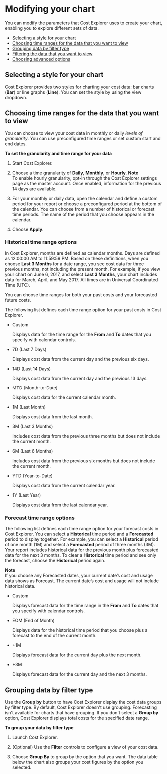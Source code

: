 # Modifying your chart<a name="ce-modify"></a>

You can modify the parameters that Cost Explorer uses to create your chart, enabling you to explore different sets of data\.
+ [Selecting a style for your chart](#ce-style)
+ [Choosing time ranges for the data that you want to view](#ce-timerange)
+ [Grouping data by filter type](#ce-group)
+ [Filtering the data that you want to view](ce-filtering.md)
+ [Choosing advanced options](ce-advanced.md)

## Selecting a style for your chart<a name="ce-style"></a>

Cost Explorer provides two styles for charting your cost data: bar charts \(**Bar**\) or line graphs \(**Line**\)\. You can set the style by using the view dropdown\. 

## Choosing time ranges for the data that you want to view<a name="ce-timerange"></a>

You can choose to view your cost data in monthly or daily *levels of granularity*\. You can use preconfigured time ranges or set custom start and end dates\. 

**To set the granularity and time range for your data**

1. Start Cost Explorer\.

1. Choose a time granularity of **Daily**, **Monthly**, or **Hourly**\.
**Note**  
To enable hourly granularity, opt\-in through the Cost Explorer settings page as the master account\. Once enabled, information for the previous 14 days are available\.

1. For your monthly or daily data, open the calendar and define a custom period for your report or choose a preconfigured period at the bottom of the calendar\. You can choose from a number of historical or forecast time periods\. The name of the period that you choose appears in the calendar\.

1. Choose **Apply**\.

### Historical time range options<a name="timerangeref"></a>

In Cost Explorer, months are defined as calendar months\. Days are defined as 12:00:00 AM to 11:59:59 PM\. Based on these definitions, when you choose **Last 3 Months** for a date range, you see cost data for three previous months, not including the present month\. For example, if you view your chart on June 6, 2017, and select **Last 3 Months**, your chart includes data for March, April, and May 2017\. All times are in Universal Coordinated Time \(UTC\)\. 

You can choose time ranges for both your past costs and your forecasted future costs\.

The following list defines each time range option for your past costs in Cost Explorer\. 
+ Custom

  Displays data for the time range for the **From** and **To** dates that you specify with calendar controls\.
+ 7D \(Last 7 Days\)

  Displays cost data from the current day and the previous six days\. 
+ 14D \(Last 14 Days\)

  Displays cost data from the current day and the previous 13 days\.
+ MTD \(Month\-to\-Date\)

  Displays cost data for the current calendar month\. 
+ 1M \(Last Month\)

  Displays cost data from the last month\.
+ 3M \(Last 3 Months\)

  Includes cost data from the previous three months but does not include the current month\.
+ 6M \(Last 6 Months\)

  Includes cost data from the previous six months but does not include the current month\.
+ YTD \(Year\-to\-Date\)

  Displays cost data from the current calendar year\.
+ 1Y \(Last Year\)

  Displays cost data from the last calendar year\.

### Forecast time range options<a name="timerangereforecast"></a>

The following list defines each time range option for your forecast costs in Cost Explorer\. You can select a **Historical** time period and a **Forecasted** period to display together\. For example, you can select a **Historical** period of one month \(1M\) and select a **Forecasted** period of three months \(3M\)\. Your report includes historical data for the previous month plus forecasted data for the next 3 months\. To clear a **Historical** time period and see only the forecast, choose the **Historical** period again\. 

**Note**  
If you choose any Forecasted dates, your current date’s cost and usage data shows as Forecast\. The current date’s cost and usage will not include historical data\. 
+ Custom

  Displays forecast data for the time range in the **From** and **To** dates that you specify with calendar controls\.
+ EOM \(End of Month\)

  Displays data for the historical time period that you choose plus a forecast to the end of the current month\.
+ \+1M

  Displays forecast data for the current day plus the next month\.
+ \+3M

  Displays forecast data for the current day and the next 3 months\.

## Grouping data by filter type<a name="ce-group"></a>

Use the **Group by** button to have Cost Explorer display the cost data groups by filter type\. By default, Cost Explorer doesn't use grouping\. Forecasting isn't available for charts that have grouping\. If you don't select a **Group by** option, Cost Explorer displays total costs for the specified date range\. 

**To group your data by filter type**

1. Launch Cost Explorer\.

1. \(Optional\) Use the **Filter** controls to configure a view of your cost data\.

1. Choose **Group By** to group by the option that you want\. The data table below the chart also groups your cost figures by the option you selected\.